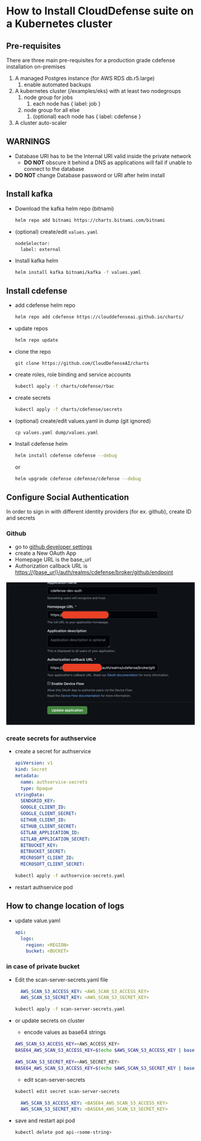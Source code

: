 # How to Install CloudDefense suite on a Kubernetes cluster

## Pre-requisites

There are three main pre-requisites for a production grade cdefense installation on-premises

1. A managed Postgres instance (for AWS RDS db.r5.large)
    1. enable automated backups
2. A kubernetes cluster (/examples/eks) with at least two nodegroups
    1. node group for jobs
        1. each node has { label: job }
    2. node group for all else
        1. (optional) each node has { label: cdefense }
3. A cluster auto-scaler

## WARNINGS

- Database URI has to be the Internal URI valid inside the private network
    - **DO NOT** obscure it behind a DNS as applications will fail if unable to connect to the database
- **DO NOT** change Database password or URI after helm install


## Install kafka

- Download the kafka helm repo (bitnami)

    ```sh
    helm repo add bitnami https://charts.bitnami.com/bitnami
    ```
- (optional) create/edit `values.yaml`

    ```
    nodeSelector:
      label: external
    ```
- Install kafka helm

    ```sh
    helm install kafka bitnami/kafka -f values.yaml
    ```
## Install cdefense

- add cdefense helm repo

    ```sh
    helm repo add cdefense https://clouddefenseai.github.io/charts/  
    ```

- update repos

    ```sh
    helm repo update
    ```

- clone the repo

    ```
    git clone https://github.com/CloudDefenseAI/charts
    ```
- create roles, role binding and service accounts

    ```sh
    kubectl apply -f charts/cdefense/rbac
    ```

- create secrets

    ```sh
    kubectl apply -f charts/cdefense/secrets
    ```
- (optional) create/edit values.yaml in dump (git ignored)

    ```
    cp values.yaml dump/values.yaml
    ```

- Install cdefense helm

    ```sh
    helm install cdefense cdefense --debug
    ```

    or

    ```sh
    helm upgrade cdefense cdefense/cdefense --debug
    ```

## Configure Social Authentication

In order to sign in with different identity providers (for ex. github), create ID and secrets

### Github

- go to [github developer settings](https://github.com/settings/developers)
- create a New OAuth App
- Homepage URL is the base_url
- Authorization callback URL is <https://{base_url}/auth/realms/cdefense/broker/github/endpoint>

![](/images/github-auth.png)

### create secrets for authservice

- create a secret for authservice

    ```yaml
    apiVersion: v1
    kind: Secret
    metadata:
      name: authservice-secrets
      type: Opaque
    stringData:
      SENDGRID_KEY: 
      GOOGLE_CLIENT_ID: 
      GOOGLE_CLIENT_SECRET: 
      GITHUB_CLIENT_ID: 
      GITHUB_CLIENT_SECRET: 
      GITLAB_APPLICATION_ID: 
      GITLAB_APPLICATION_SECRET: 
      BITBUCKET_KEY: 
      BITBUCKET_SECRET: 
      MICROSOFT_CLIENT_ID: 
      MICROSOFT_CLIENT_SECRET: 
    ```

    ```sh
    kubectl apply -f authservice-secrets.yaml
    ```

- restart authservice pod

## How to change location of logs

- update value.yaml

    ```yaml
    api:
      logs: 
        region: <REGION>
        bucket: <BUCKET>
    ```

### in case of private bucket

- Edit the scan-server-secrets.yaml file

  ```yaml
    AWS_SCAN_S3_ACCESS_KEY: <AWS_SCAN_S3_ACCESS_KEY>
    AWS_SCAN_S3_SECRET_KEY: <AWS_SCAN_S3_SECRET_KEY>
  ```

  ```sh
  kubectl apply -f scan-server-secrets.yaml
  ```

- or update secrets on cluster

    - encode values as base64 strings

    ```sh
    AWS_SCAN_S3_ACCESS_KEY=<AWS_ACCESS_KEY>
    BASE64_AWS_SCAN_S3_ACCESS_KEY=$(echo $AWS_SCAN_S3_ACCESS_KEY | base64)
    ```

    ```sh
    AWS_SCAN_S3_SECRET_KEY=<AWS_SECRET_KEY>
    BASE64_AWS_SCAN_S3_ACCESS_KEY=$(echo $AWS_SCAN_S3_SECRET_KEY | base64)
    ```

    - edit scan-server-secrets

    ```sh
    kubectl edit secret scan-server-secrets
    ```

    ```yaml
      AWS_SCAN_S3_ACCESS_KEY: <BASE64_AWS_SCAN_S3_ACCESS_KEY>
      AWS_SCAN_S3_SECRET_KEY: <BASE64_AWS_SCAN_S3_SECRET_KEY>
    ```

- save and restart api pod

  ```sh
  kubectl delete pod api-<some-string>
  ```

